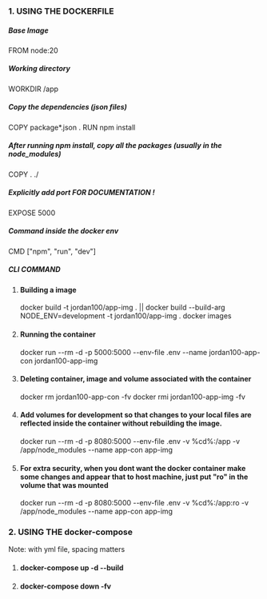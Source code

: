 ### 1. USING THE DOCKERFILE

##### Base Image

FROM node:20

##### Working directory

WORKDIR /app

##### Copy the dependencies (json files)

COPY package\*.json .
RUN npm install

##### After running npm install, copy all the packages (usually in the node_modules)

COPY . ./

##### Explicitly add port FOR DOCUMENTATION !

EXPOSE 5000

##### Command inside the docker env

CMD ["npm", "run", "dev"]

##### CLI COMMAND

1. #### Building a image
   docker build -t jordan100/app-img . ||
   docker build --build-arg NODE_ENV=development -t jordan100/app-img .
   docker images
2. #### Running the container
   docker run --rm -d -p 5000:5000 --env-file .env --name jordan100-app-con jordan100-app-img
3. #### Deleting container, image and volume associated with the container
   docker rm jordan100-app-con -fv
   docker rmi jordan100-app-img -fv
4. #### Add volumes for development so that changes to your local files are reflected inside the container without rebuilding the image.
   docker run --rm -d -p 8080:5000 --env-file .env -v %cd%:/app -v /app/node_modules --name app-con app-img
5. #### For extra security, when you dont want the docker container make some changes and appear that to host machine, just put "ro" in the volume that was mounted
   docker run --rm -d -p 8080:5000 --env-file .env -v %cd%:/app:ro -v /app/node_modules --name app-con app-img

### 2. USING THE docker-compose

Note: with yml file, spacing matters

1. #### docker-compose up -d --build
2. #### docker-compose down -fv
